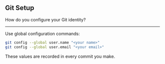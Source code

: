 ## Git Setup

How do you configure your Git identity?

---

Use global configuration commands:

```bash
git config --global user.name "<your name>"
git config --global user.email "<your email>"
```

These values are recorded in every commit you make.

